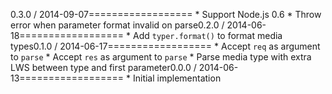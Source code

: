 0.3.0 / 2014-09-07==================  * Support Node.js 0.6  * Throw error when parameter format invalid on parse0.2.0 / 2014-06-18==================  * Add `typer.format()` to format media types0.1.0 / 2014-06-17==================  * Accept `req` as argument to `parse`  * Accept `res` as argument to `parse`  * Parse media type with extra LWS between type and first parameter0.0.0 / 2014-06-13==================  * Initial implementation
